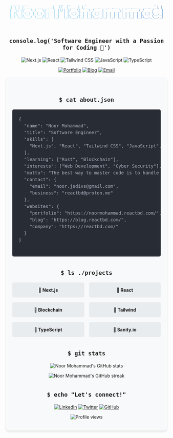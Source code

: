 <div align="center">
  <pre class="ascii-art">
 _   _                 __  __       _                                   _ 
| \ | | ___   ___  _ _|  \/  | ___ | |__   __ _ _ __ ___  _ __ ___   __ _ __| |
|  \| |/ _ \ / _ \| '__| |\/| |/ _ \| '_ \ / _` | '_ ` _ \| '_ ` _ \ / _` / _` |
| |\  | (_) | (_) | |  | |  | | (_) | | | | (_| | | | | | | | | | | | (_| \__,_|
|_| \_|\___/ \___/|_|  |_|  |_|\___/|_| |_|\__,_|_| |_| |_|_| |_| |_|\__,_\__,_|
  </pre>

  <h2>
    <code>console.log('Software Engineer with a Passion for Coding 🚀')</code>
  </h2>

  <p>
    <img src="https://img.shields.io/badge/Next.js-000000?style=for-the-badge&logo=next.js&logoColor=white" alt="Next.js" />
    <img src="https://img.shields.io/badge/React-61DAFB?style=for-the-badge&logo=react&logoColor=black" alt="React" />
    <img src="https://img.shields.io/badge/Tailwind_CSS-38B2AC?style=for-the-badge&logo=tailwind-css&logoColor=white" alt="Tailwind CSS" />
    <img src="https://img.shields.io/badge/JavaScript-F7DF1E?style=for-the-badge&logo=javascript&logoColor=black" alt="JavaScript" />
    <img src="https://img.shields.io/badge/TypeScript-3178C6?style=for-the-badge&logo=typescript&logoColor=white" alt="TypeScript" />
  </p>

  <p>
    <a href="https://noormohammad.reactbd.com/" target="_blank"><img src="https://img.shields.io/badge/🚀_Portfolio-FF5722?style=for-the-badge&logoColor=white" alt="Portfolio" /></a>
    <a href="https://blog.reactbd.com/" target="_blank"><img src="https://img.shields.io/badge/💻_Blog-0A0A0A?style=for-the-badge&logoColor=white" alt="Blog" /></a>
    <a href="mailto:noor.jsdivs@gmail.com"><img src="https://img.shields.io/badge/📧_Email-D14836?style=for-the-badge&logoColor=white" alt="Email" /></a>
  </p>
</div>

<div class="container">
  <h2 align="center"><code>$ cat about.json</code></h2>

  <pre class="json-content">
{
  "name": "Noor Mohammad",
  "title": "Software Engineer",
  "skills": [
    "Next.js", "React", "Tailwind CSS", "JavaScript", "TypeScript"
  ],
  "learning": ["Rust", "Blockchain"],
  "interests": ["Web Development", "Cyber Security"],
  "motto": "The best way to master code is to handle [Error] efficiently!",
  "contact": {
    "email": "noor.jsdivs@gmail.com",
    "business": "reactbd@proton.me"
  },
  "websites": {
    "portfolio": "https://noormohammad.reactbd.com/",
    "blog": "https://blog.reactbd.com/",
    "company": "https://reactbd.com/"
  }
}
  </pre>

  <h2 align="center"><code>$ ls ./projects</code></h2>

  <div class="project-grid">
    <div class="project-item">📁 Next.js</div>
    <div class="project-item">📁 React</div>
    <div class="project-item">📁 Blockchain</div>
    <div class="project-item">📁 Tailwind</div>
    <div class="project-item">📁 TypeScript</div>
    <div class="project-item">📁 Sanity.io</div>
  </div>

  <h2 align="center"><code>$ git stats</code></h2>

  <p align="center">
    <img src="https://github-readme-stats.vercel.app/api?username=noor-mohammad-2&show_icons=true&theme=nord" alt="Noor Mohammad's GitHub stats" />
  </p>

  <p align="center">
    <img src="https://github-readme-streak-stats.herokuapp.com/?user=noor-mohammad-2&theme=nord" alt="Noor Mohammad's GitHub streak" />
  </p>

  <h2 align="center"><code>$ echo "Let's connect!"</code></h2>

  <p align="center">
    <a href="https://linkedin.com/in/noor-mohammad-ab2245216" target="_blank"><img src="https://img.shields.io/badge/LinkedIn-0077B5?style=for-the-badge&logo=linkedin&logoColor=white" alt="LinkedIn" /></a>
    <a href="https://twitter.com/noormohammad_me" target="_blank"><img src="https://img.shields.io/badge/Twitter-1DA1F2?style=for-the-badge&logo=twitter&logoColor=white" alt="Twitter" /></a>
    <a href="https://github.com/noor-mohammad-2" target="_blank"><img src="https://img.shields.io/badge/GitHub-100000?style=for-the-badge&logo=github&logoColor=white" alt="GitHub" /></a>
  </p>

  <p align="center">
    <img src="https://komarev.com/ghpvc/?username=noor-mohammad-2&label=Profile%20views&color=0e75b6&style=flat" alt="Profile views" />
  </p>
</div>

<style>
  .ascii-art {
    font-family: monospace;
    white-space: pre;
    display: inline-block;
    font-size: 10px;
    line-height: 1;
    background: linear-gradient(45deg, #61dafb, #3178c6, #38b2ac, #f7df1e);
    -webkit-background-clip: text;
    -webkit-text-fill-color: transparent;
    animation: gradient 5s ease-in-out infinite;
    background-size: 300% 300%;
  }

  @keyframes gradient {
    0% {
      background-position: 0% 50%;
    }
    50% {
      background-position: 100% 50%;
    }
    100% {
      background-position: 0% 50%;
    }
  }

  .container {
    max-width: 800px;
    margin: 0 auto;
    padding: 20px;
    background-color: #f8f9fa;
    border-radius: 10px;
    box-shadow: 0 4px 6px rgba(0, 0, 0, 0.1);
  }

  .json-content {
    background-color: #282c34;
    color: #abb2bf;
    padding: 20px;
    border-radius: 5px;
    font-family: 'Fira Code', monospace;
    font-size: 14px;
    line-height: 1.5;
    overflow-x: auto;
  }

  .project-grid {
    display: grid;
    grid-template-columns: repeat(auto-fit, minmax(150px, 1fr));
    gap: 15px;
    margin-top: 20px;
  }

  .project-item {
    background-color: #e9ecef;
    padding: 15px;
    border-radius: 5px;
    text-align: center;
    font-weight: bold;
    transition: transform 0.2s ease-in-out;
  }

  .project-item:hover {
    transform: translateY(-5px);
  }

  h2 {
    margin-top: 40px;
    margin-bottom: 20px;
  }

  img {
    max-width: 100%;
    height: auto;
  }
</style>


